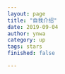 ```yaml
---
layout: page
title: "自我介绍"
date: 2019-09-04
author: ynwa
category: up
tags: stars
finished: false

---
```


